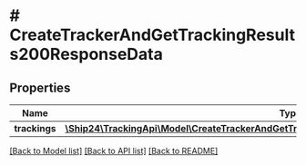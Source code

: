 # # CreateTrackerAndGetTrackingResults200ResponseData

## Properties

Name | Type | Description | Notes
------------ | ------------- | ------------- | -------------
**trackings** | [**\Ship24\TrackingApi\Model\CreateTrackerAndGetTrackingResults200ResponseDataTrackingsInner[]**](CreateTrackerAndGetTrackingResults200ResponseDataTrackingsInner.md) |  | [optional]

[[Back to Model list]](../../README.md#models) [[Back to API list]](../../README.md#endpoints) [[Back to README]](../../README.md)
